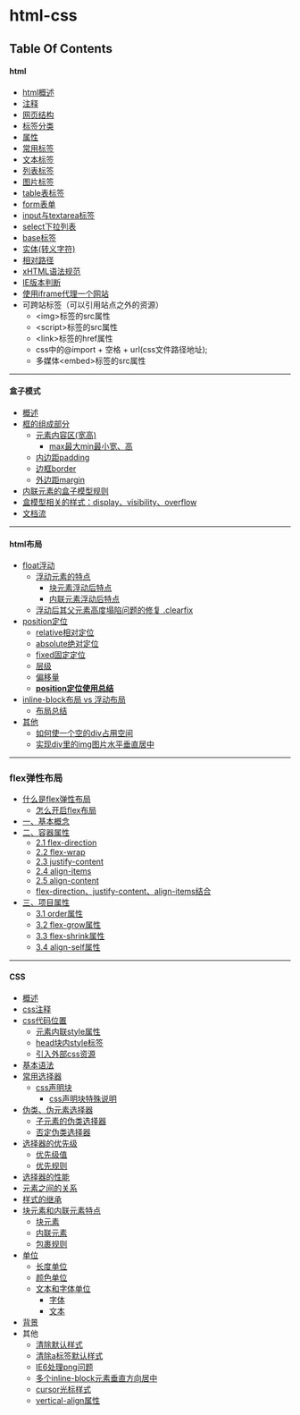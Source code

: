 html-css
==

## Table Of Contents
#### html
* [html概述](readmd/html.md#html概述)
* [注释](readmd/html.md#注释)
* [网页结构](readmd/html.md#网页结构)
* [标签分类](readmd/html.md#标签分类)
* [属性](readmd/html.md#属性)
* [常用标签](readmd/html.md#常用标签)
* [文本标签](readmd/html.md#文本标签)
* [列表标签](readmd/html.md#列表标签)
* [图片标签](readmd/html.md#图片标签)
* [table表标签](readmd/html.md#table表标签)
* [form表单](readmd/html.md#form表单)
* [input与textarea标签](readmd/html.md#input与textarea标签)
* [select下拉列表](readmd/html.md#select下拉列表)
* [base标签](readmd/html.md#base标签)
* [实体(转义字符)](readmd/html.md#实体转义字符)
* [相对路径](readmd/html.md#相对路径)
* [xHTML语法规范](readmd/html.md#xHTML语法规范)
* [IE版本判断](readmd/html.md#IE版本判断)
* [使用iframe代理一个网站](../source_08/day08/iframe全屏.html)
* 可跨站标签（可以引用站点之外的资源）
   * \<img>标签的src属性
   * \<script>标签的src属性
   * \<link>标签的href属性
   * css中的@import + 空格 + url(css文件路径地址);
   * 多媒体\<embed>标签的src属性

***

#### 盒子模式
* [概述](readmd/盒子模型.md#概述)
* [框的组成部分](readmd/盒子模型.md#框的组成部分)
    * [元素内容区(宽高)](readmd/盒子模型.md#元素内容区宽高)
        * [max最大min最小宽、高](readmd/盒子模型.md#max最大min最小宽高)
    * [内边距padding](readmd/盒子模型.md#内边距padding)
    * [边框border](readmd/盒子模型.md#边框border)
    * [外边距margin](readmd/盒子模型.md#外边距margin)
* [内联元素的盒子模型规则](readmd/盒子模型.md#内联元素的盒子模型规则)
* [盒模型相关的样式：display、visibility、overflow](readmd/盒子模型.md#盒模型相关的样式displayvisibilityoverflow)
* [文档流](readmd/盒子模型.md#文档流)

***

#### html布局
* [float浮动](readmd/html布局.md#float浮动)
    * [浮动元素的特点](readmd/html布局.md#浮动元素的特点)
        * [块元素浮动后特点](readmd/html布局.md#块元素浮动后特点)
        * [内联元素浮动后特点](readmd/html布局.md#内联元素浮动后特点)
    * [浮动后其父元素高度塌陷问题的修复 .clearfix](readmd/html布局.md#浮动后其父元素高度塌陷问题的修复)
* [position定位](readmd/html布局.md#position定位)
    * [relative相对定位](readmd/html布局.md#relative相对定位)
    * [absolute绝对定位](readmd/html布局.md#absolute绝对定位)
    * [fixed固定定位](readmd/html布局.md#fixed固定定位)
    * [层级](readmd/html布局.md#层级)
    * [偏移量](readmd/html布局.md#偏移量)
    * **[position定位使用总结](readmd/html布局.md#position定位使用总结)**
* [inline-block布局 vs 浮动布局](readmd/inline-block布局vs浮动布局.md)
    * [布局总结](readmd/inline-block布局vs浮动布局.md#总结)
* [其他](readmd/html布局.md#其他)
    * [如何使一个空的div占用空间](readmd/html布局.md#如何使一个空的div占用空间)
    * [实现div里的img图片水平垂直居中](readmd/html布局.md#实现div里的img图片水平垂直居中)

***

### flex弹性布局
* [什么是flex弹性布局](readmd/flex弹性布局.md#什么是flex弹性布局)
    * [怎么开启flex布局](readmd/flex弹性布局.md#怎么开启flex布局)
* [一、基本概念](readmd/flex弹性布局.md#一基本概念)
* [二、容器属性](readmd/flex弹性布局.md#二容器属性)
    * [2.1 flex-direction](readmd/flex弹性布局.md#2.1-flex-direction)
    * [2.2 flex-wrap](readmd/flex弹性布局.md#2.2-flex-wrap)
    * [2.3 justify-content](readmd/flex弹性布局.md#2.3-justify-content)
    * [2.4 align-items](readmd/flex弹性布局.md#2.4-align-items)
    * [2.5 align-content](readmd/flex弹性布局.md#2.5-align-content)
    * [flex-direction、justify-content、align-items结合](readmd/flex弹性布局.md#flex-directionjustify-contentalign-items结合)
* [三、项目属性](readmd/flex弹性布局.md#三项目属性)
    * [3.1 order属性](readmd/flex弹性布局.md#3.1-order属性)
    * [3.2 flex-grow属性](readmd/flex弹性布局.md#3.2-flex-grow属性)
    * [3.3 flex-shrink属性](readmd/flex弹性布局.md#3.3-flex-shrink属性)
    * [3.4 align-self属性](readmd/flex弹性布局.md#3.4-align-self属性)

***

#### CSS
* [概述](readmd/css.md#概述)
* [css注释](readmd/css.md#css注释)
* [css代码位置](readmd/css.md#css代码位置)
    * [元素内联style属性](readmd/css.md#元素内联style属性)
    * [head块内style标签](readmd/css.md#head块内style标签)
    * [引入外部css资源](readmd/css.md#引入外部css资源)
* [基本语法](readmd/css.md#基本语法)
* [常用选择器](readmd/css.md#常用选择器)
    * [css声明块](readmd/css.md#css声明块)
        * [css声明块特殊说明](readmd/css.md#css声明块特殊说明)
* [伪类、伪元素选择器](readmd/css.md#伪类和伪元素选择器)
    * [子元素的伪类选择器](readmd/css.md#子元素的伪类选择器)
    * [否定伪类选择器](readmd/css.md#否定伪类选择器)
* [选择器的优先级](readmd/css.md#选择器的优先级)
    * [优先级值](readmd/css.md#优先级值)
    * [优先规则](readmd/css.md#优先规则)
* [选择器的性能](readmd/css.md#选择器的性能)
* [元素之间的关系](readmd/css.md#元素之间的关系)
* [样式的继承](readmd/css.md#样式的继承)
* [块元素和内联元素特点](readmd/css.md#块元素和内联元素特点)
    * [块元素](readmd/css.md#块元素)
    * [内联元素](readmd/css.md#内联元素)
    * [包裹规则](readmd/css.md#包裹规则)
* [单位](readmd/css.md#单位)
    * [长度单位](readmd/css.md#长度单位)
    * [颜色单位](readmd/css.md#颜色单位)
    * [文本和字体单位](readmd/css.md#文本和字体单位)
        * [字体](readmd/css.md#字体)
        * [文本](readmd/css.md#文本)
* [背景](readmd/css.md#背景)
* 其他
    * [清除默认样式](source_10/polo-360/css/reset.css)
    * [清除a标签默认样式](readmd/css.md#清除a标签默认样式)
    * [IE6处理png问题](source_10/polo-360/js/DD_belatedPNG_0.0.8a-min.js)
    * [多个inline-block元素垂直方向居中](readmd/css.md#多个inline-block元素垂直方向居中)
    * [cursor光标样式](readmd/css.md#cursor光标样式)
    * [vertical-align属性](readmd/css.md#vertical-align属性)
